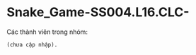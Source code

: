 # Snake_Game-SS004.L16.CLC-
<p>Các thành viên trong nhóm: </p>
<pre><code>(chưa cập nhập).
</code></pre>
